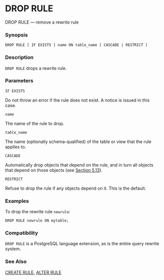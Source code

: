 # DROP RULE

DROP RULE — remove a rewrite rule

### Synopsis

```text
DROP RULE [ IF EXISTS ] name ON table_name [ CASCADE | RESTRICT ]
```

### Description

`DROP RULE` drops a rewrite rule.

### Parameters

`IF EXISTS`

Do not throw an error if the rule does not exist. A notice is issued in this case.

_`name`_

The name of the rule to drop.

_`table_name`_

The name \(optionally schema-qualified\) of the table or view that the rule applies to.

`CASCADE`

Automatically drop objects that depend on the rule, and in turn all objects that depend on those objects \(see [Section 5.13](https://www.postgresql.org/docs/10/static/ddl-depend.html)\).

`RESTRICT`

Refuse to drop the rule if any objects depend on it. This is the default.

### Examples

To drop the rewrite rule `newrule`:

```text
DROP RULE newrule ON mytable;
```

### Compatibility

`DROP RULE` is a PostgreSQL language extension, as is the entire query rewrite system.

### See Also

[CREATE RULE](https://www.postgresql.org/docs/10/static/sql-createrule.html), [ALTER RULE](https://www.postgresql.org/docs/10/static/sql-alterrule.html)

